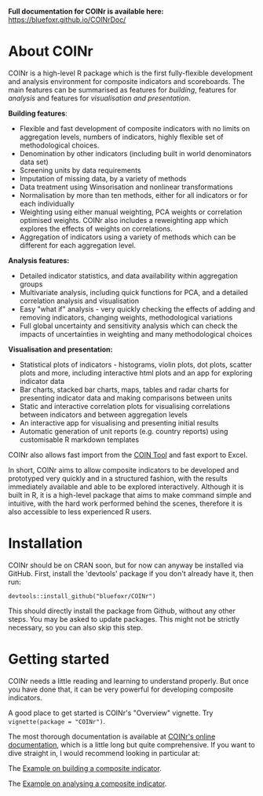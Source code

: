 **Full documentation for COINr is available here:** 
https://bluefoxr.github.io/COINrDoc/


# About COINr

COINr is a high-level R package which is the first fully-flexible development and analysis environment for composite indicators and scoreboards. The main features can be summarised as features for *building*, features for *analysis* and features for *visualisation and presentation*.

**Building features**:

* Flexible and fast development of composite indicators with no limits on aggregation levels, numbers of indicators, highly flexible set of methodological choices.
* Denomination by other indicators (including built in world denominators data set)
* Screening units by data requirements
* Imputation of missing data, by a variety of methods
* Data treatment using Winsorisation and nonlinear transformations
* Normalisation by more than ten methods, either for all indicators or for each individually
* Weighting using either manual weighting, PCA weights or correlation optimised weights. COINr also includes a reweighting app which explores the effects of weights on correlations.
* Aggregation of indicators using a variety of methods which can be different for each aggregation level.

**Analysis features:**

* Detailed indicator statistics, and data availability within aggregation groups
* Multivariate analysis, including quick functions for PCA, and a detailed correlation analysis and visualisation
* Easy "what if" analysis - very quickly checking the effects of adding and removing indicators, changing weights, methodological variations
* Full global uncertainty and sensitivity analysis which can check the impacts of uncertainties in weighting and many methodological choices

**Visualisation and presentation:**

* Statistical plots of indicators - histograms, violin plots, dot plots, scatter plots and more, including interactive html plots and an app for exploring indicator data
* Bar charts, stacked bar charts, maps, tables and radar charts for presenting indicator data and making comparisons between units
* Static and interactive correlation plots for visualising correlations between indicators and between aggregation levels
* An interactive app for visualising and presenting initial results
* Automatic generation of unit reports (e.g. country reports) using customisable R markdown templates

COINr also allows fast import from the [COIN Tool](https://knowledge4policy.ec.europa.eu/composite-indicators/coin-tool_en) and fast export to Excel.

In short, COINr aims to allow composite indicators to be developed and prototyped very quickly and in a structured fashion, with the results immediately available and able to be explored interactively. Although it is built in R, it is a high-level package that aims to make command simple and intuitive, with the hard work performed behind the scenes, therefore it is also accessible to less experienced R users.

# Installation

COINr should be on CRAN soon, but for now can anyway be installed via GitHub. First, install the 'devtools' package if you don't already have it, then run:

```{r InstallCOINr, eval=FALSE}
devtools::install_github("bluefoxr/COINr")
```

This should directly install the package from Github, without any other steps. You may be asked to update packages. This might not be strictly necessary, so you can also skip this step.

# Getting started

COINr needs a little reading and learning to understand properly. But once you have done that, it can be very powerful
for developing composite indicators.

A good place to get started is COINr's  "Overview" vignette. Try `vignette(package = "COINr")`.

The most thorough documentation is available at [COINr's online documentation](https://bluefoxr.github.io/COINrDoc/), which is a little long but quite comprehensive. If you want to dive straight in, I would recommend looking in particular at:

The [Example on building a composite indicator](https://bluefoxr.github.io/COINrDoc/appendix-building-a-composite-indicator-example.html).

The [Example on analysing a composite indicator](https://bluefoxr.github.io/COINrDoc/appendix-analysing-a-composite-indicator-example.html).
